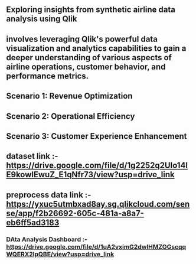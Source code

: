 ## Exploring insights from synthetic airline data analysis using Qlik
## involves leveraging Qlik's powerful data visualization and analytics capabilities to gain a deeper understanding of various aspects of airline operations, customer behavior, and performance metrics.

## Scenario 1: Revenue Optimization
## Scenario 2: Operational Efficiency
## Scenario 3: Customer Experience Enhancement

## dataset link :- https://drive.google.com/file/d/1g2252q2UIo14lE9kowlEwuZ_E1qNfr73/view?usp=drive_link
## preprocess data link :- https://yxuc5utmbxad8ay.sg.qlikcloud.com/sense/app/f2b26692-605c-481a-a8a7-eb6ff5ad3183
### DAta Analysis Dashboard :- https://drive.google.com/file/d/1uA2vximG2dwlHMZOGscqqWQERX2lpQBE/view?usp=drive_link

